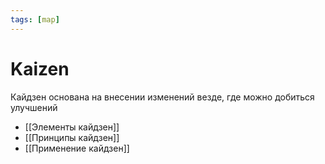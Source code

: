 ```yaml
---
tags: [map]
---
```


# Kaizen

Кайдзен основана на внесении изменений везде, где можно добиться улучшений

- [[Элементы кайдзен]]
- [[Принципы кайдзен]]
- [[Применение кайдзен]]
